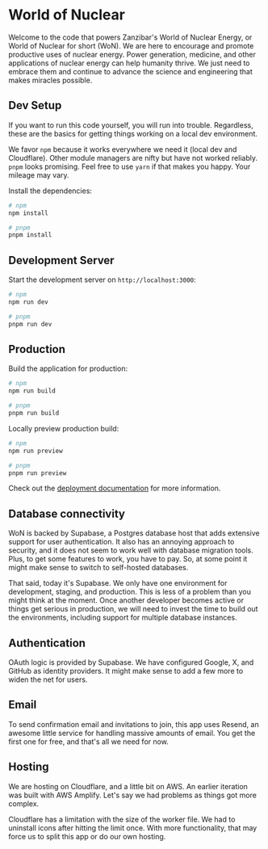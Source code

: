 # World of Nuclear

Welcome to the code that powers Zanzibar's World of Nuclear Energy, or World of Nuclear for short (WoN). We are here to encourage and promote productive uses of nuclear energy. Power generation, medicine, and other applications of nuclear energy can help humanity thrive. We just need to embrace them and continue to advance the science and engineering that makes miracles possible.

## Dev Setup

If you want to run this code yourself, you will run into trouble. Regardless, these are the basics for getting things working on a local dev environment.

We favor `npm` because it works everywhere we need it (local dev and Cloudflare). Other module managers are nifty but have not worked reliably. `pnpm` looks promising. Feel free to use `yarn` if that makes you happy. Your mileage may vary.

Install the dependencies:

```bash
# npm
npm install

# pnpm
pnpm install
```

## Development Server

Start the development server on `http://localhost:3000`:

```bash
# npm
npm run dev

# pnpm
pnpm run dev
```

## Production

Build the application for production:

```bash
# npm
npm run build

# pnpm
pnpm run build
```

Locally preview production build:

```bash
# npm
npm run preview

# pnpm
pnpm run preview
```

Check out the [deployment documentation](https://nuxt.com/docs/getting-started/deployment) for more information.

## Database connectivity

WoN is backed by Supabase, a Postgres database host that adds extensive support for user authentication. It also has an annoying approach to security, and it does not seem to work well with database migration tools. Plus, to get some features to work, you have to pay. So, at some point it might make sense to switch to self-hosted databases.

That said, today it's Supabase. We only have one environment for development, staging, and production. This is less of a problem than you might think at the moment. Once another developer becomes active or things get serious in production, we will need to invest the time to build out the environments, including support for multiple database instances.

## Authentication

OAuth logic is provided by Supabase. We have configured Google, X, and GitHub as identity providers. It might make sense to add a few more to widen the net for users.

## Email

To send confirmation email and invitations to join, this app uses Resend, an awesome little service for handling massive amounts of email. You get the first one for free, and that's all we need for now.

## Hosting

We are hosting on Cloudflare, and a little bit on AWS. An earlier iteration was built with AWS Amplify. Let's say we had problems as things got more complex.

Cloudflare has a limitation with the size of the worker file. We had to uninstall icons after hitting the limit once. With more functionality, that may force us to split this app or do our own hosting.
